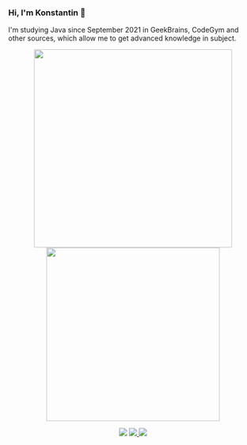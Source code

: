 ### Hi, I'm Konstantin 👋

I'm studying Java since September 2021 in GeekBrains, CodeGym and other sources, which allow me to get advanced knowledge in subject.

<p align="center"><img src="https://github-readme-stats.vercel.app/api?username=kastkest" align="center" width="400" /> <img src="https://github-readme-stats.vercel.app/api/top-langs/?username=kastkest&layout=compact&card_width=205" align="center" width="350" /></p>

<p align="center"><a target="_blank" href="https://www.linkedin.com/in/konstantin-kasterov-78329985/" ><img src="https://img.shields.io/badge/LinkedIn-0077B5?style=for-the-badge&logo=linkedin&logoColor=white"  /></a>        <a target="_blank" href="https://t.me/ledeburit" ><img src="https://img.shields.io/badge/Telegram-2CA5E0?style=for-the-badge&logo=telegram&logoColor=white" /></a><a target="_blank" href="https://javarush.ru/users/2796417" > <img src="https://img.shields.io/badge/ { JAVA-RUSH-F59812?style=for-the-badge&logoColor=white" /></a></p>




<!--
**kastkest/kastkest** is a ✨ _special_ ✨ repository because its `README.md` (this file) appears on your GitHub profile.

Here are some ideas to get you started:

- 🔭 I’m currently working on ...
- 🌱 I’m currently learning ...
- 👯 I’m looking to collaborate on ...
- 🤔 I’m looking for help with ...
- 💬 Ask me about ...
- 📫 How to reach me: ...
- 😄 Pronouns: ...
- ⚡ Fun fact: ...
-->
